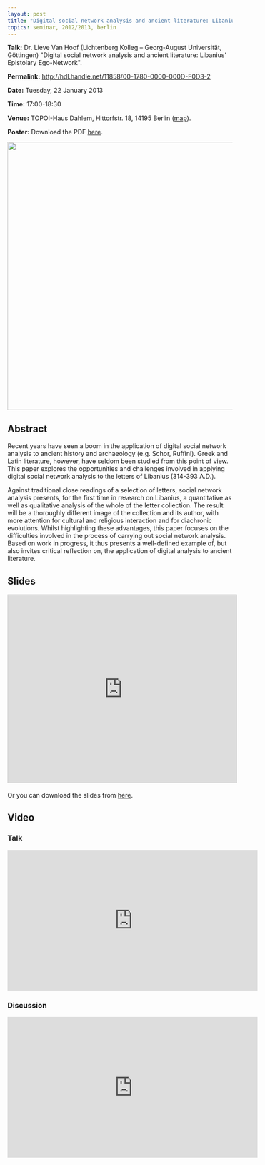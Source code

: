 ```yaml
---
layout: post
title: "Digital social network analysis and ancient literature: Libanius’ Epistolary Ego-Network"
topics: seminar, 2012/2013, berlin
---
```

<p>
<strong>Talk:</strong> 	Dr. Lieve Van Hoof (Lichtenberg Kolleg – Georg-August Universität, Göttingen) "Digital social network analysis and ancient literature: Libanius’ Epistolary Ego-Network".

</p>

**Permalink:** <http://hdl.handle.net/11858/00-1780-0000-000D-F0D3-2>

**Date:** Tuesday, 22 January 2013

**Time:** 17:00-18:30

**Venue:** TOPOI-Haus Dahlem, Hittorfstr. 18, 14195 Berlin ([map](http://goo.gl/maps/8OgGo)). 

**Poster:** Download the PDF [here](/berlin/files/VanHoof_poster.pdf).

<img src="/berlin/files/libanius_network.jpg" width="600px"/>

## Abstract

Recent years have seen a boom in the application of digital social network analysis to ancient history and archaeology (e.g. Schor, Ruffini). Greek and Latin literature, however, have seldom been studied from this point of view. This paper explores the opportunities and challenges involved in applying digital social network analysis to the letters of Libanius (314-393 A.D.). 

Against traditional close readings of a selection of letters, social network analysis presents, for the first time in research on Libanius, a quantitative as well as qualitative analysis of the whole of the letter collection. The result will be a thoroughly different image of the collection and its author, with more attention for cultural and religious interaction and for diachronic evolutions. Whilst highlighting these advantages, this paper focuses on the difficulties involved in the process of carrying out social network analysis. Based on work in progress, it thus presents a well-defined example of, but also invites critical reflection on, the application of digital analysis to ancient literature.

## Slides

<iframe src="http://de.slideshare.net/slideshow/embed_code/16676426" width="512" height="421" frameborder="0" marginwidth="0" marginheight="0" scrolling="no" style="border:1px solid #CCC;border-width:1px 1px 0;margin-bottom:5px"> </iframe> 

Or you can download the slides from [here](/berlin/files/slides/dcsb_van-hoof_22012013.pdf).

## Video

### Talk

<iframe width="560" height="315" src="http://www.youtube.com/embed/XnuWhZcxCaA?list=PLq4Pz4R7ts0UqSn0bgAgeX1lEpkL0SDs2 " frameborder="0"> </iframe>

### Discussion

<iframe width="560" height="315" src="http://www.youtube.com/embed/61KereHZYWc?list=PLq4Pz4R7ts0UqSn0bgAgeX1lEpkL0SDs2" frameborder="0"> </iframe>